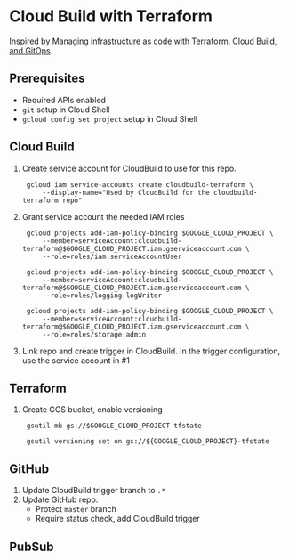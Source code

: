 # Cloud Build with Terraform

Inspired by [Managing infrastructure as code with Terraform, Cloud Build, and GitOps](https://cloud.google.com/architecture/managing-infrastructure-as-code).

## Prerequisites
* Required APIs enabled
* `git` setup in Cloud Shell
* `gcloud config set project` setup in Cloud Shell

## Cloud Build

1. Create service account for CloudBuild to use for this repo.

        gcloud iam service-accounts create cloudbuild-terraform \
            --display-name="Used by CloudBuild for the cloudbuild-terraform repo"
2. Grant service account the needed IAM roles

        gcloud projects add-iam-policy-binding $GOOGLE_CLOUD_PROJECT \
            --member=serviceAccount:cloudbuild-terraform@$GOOGLE_CLOUD_PROJECT.iam.gserviceaccount.com \
            --role=roles/iam.serviceAccountUser

        gcloud projects add-iam-policy-binding $GOOGLE_CLOUD_PROJECT \
            --member=serviceAccount:cloudbuild-terraform@$GOOGLE_CLOUD_PROJECT.iam.gserviceaccount.com \
            --role=roles/logging.logWriter

        gcloud projects add-iam-policy-binding $GOOGLE_CLOUD_PROJECT \
            --member=serviceAccount:cloudbuild-terraform@$GOOGLE_CLOUD_PROJECT.iam.gserviceaccount.com \
            --role=roles/storage.admin
3. Link repo and create trigger in CloudBuild. In the trigger configuration, use the service account in #1

## Terraform

1. Create GCS bucket, enable versioning

        gsutil mb gs://$GOOGLE_CLOUD_PROJECT-tfstate

        gsutil versioning set on gs://${GOOGLE_CLOUD_PROJECT}-tfstate

## GitHub

1. Update CloudBuild trigger branch to `.*`
2. Update GitHub repo:
    * Protect `master` branch
    * Require status check, add CloudBuild trigger

## PubSub
